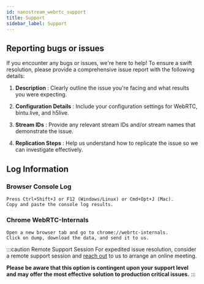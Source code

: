 ```yaml
---
id: nanostream_webrtc_support
title: Support
sidebar_label: Support
---
```


## Reporting bugs or issues 

If you encounter any bugs or issues, we're here to help! To ensure a swift resolution, please provide a comprehensive issue report with the following details:

1. **Description**
: Clearly outline the issue you're facing and what results you were expecting.

2. **Configuration Details**
: Include your configuration settings for WebRTC, bintu.live, and h5live.

3. **Stream IDs**
: Provide any relevant stream IDs and/or stream names that demonstrate the issue.

4. **Replication Steps**
: Help us understand how to replicate the issue so we can investigate effectively.


## Log Information

### Browser Console Log

    Press Ctrl+Shift+J or F12 (Windows/Linux) or Cmd+Opt+J (Mac).
    Copy and paste the console log results.

### Chrome WebRTC-Internals

    Open a new browser tab and go to chrome://webrtc-internals.
    Click on dump, download the data, and send it to us.

:::caution Remote Support Session
For expedited issue resolution, consider a remote support session and 
[reach out](mailto:support@nanocosmos.de) to us to arrange an online meeting.

**Please be aware that this option is contingent upon your support level and may offer the most effective solution to production critical issues.**
:::

